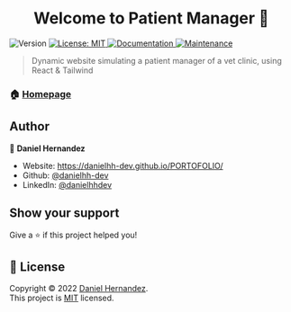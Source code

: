 <h1 align="center">Welcome to Patient Manager 👋</h1>
<p>
  <img alt="Version" src="https://img.shields.io/badge/version-1.0.0-blue.svg?cacheSeconds=2592000" />
  <a href="#" target="_blank">
    <img alt="License: MIT" src="https://img.shields.io/badge/License-MIT-yellow.svg" />
  </a>
    <a href="https://github.com/danielhh-dev/Patient-Manager#readme" target="_blank">
    <img alt="Documentation" src="https://img.shields.io/badge/documentation-yes-brightgreen.svg" />
  </a>
  <a href="https://github.com/danielhh-dev/Batata/graphs/commit-activity" target="_blank">
    <img alt="Maintenance" src="https://img.shields.io/badge/Maintained%3F-yes-green.svg" />
  </a>
</p>

> Dynamic website simulating a patient manager of a vet clinic, using React & Tailwind

### 🏠 [Homepage](https://danielhh-dev.github.io/Patient-Manager/)

## Author

👤 **Daniel Hernandez**

* Website: https://danielhh-dev.github.io/PORTOFOLIO/
* Github: [@danielhh-dev](https://github.com/danielhh-dev)
* LinkedIn: [@danielhhdev](https://linkedin.com/in/danielhhdev/)

## Show your support

Give a ⭐️ if this project helped you!

## 📝 License

Copyright © 2022 [Daniel Hernandez](https://github.com/danielhh-dev).<br />
This project is [MIT](https://github.com/danielhh-dev/Batata/blob/master/LICENSE) licensed.
